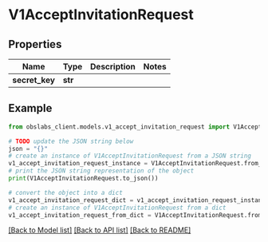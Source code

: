 # V1AcceptInvitationRequest


## Properties

Name | Type | Description | Notes
------------ | ------------- | ------------- | -------------
**secret_key** | **str** |  | 

## Example

```python
from obslabs_client.models.v1_accept_invitation_request import V1AcceptInvitationRequest

# TODO update the JSON string below
json = "{}"
# create an instance of V1AcceptInvitationRequest from a JSON string
v1_accept_invitation_request_instance = V1AcceptInvitationRequest.from_json(json)
# print the JSON string representation of the object
print(V1AcceptInvitationRequest.to_json())

# convert the object into a dict
v1_accept_invitation_request_dict = v1_accept_invitation_request_instance.to_dict()
# create an instance of V1AcceptInvitationRequest from a dict
v1_accept_invitation_request_from_dict = V1AcceptInvitationRequest.from_dict(v1_accept_invitation_request_dict)
```
[[Back to Model list]](../README.md#documentation-for-models) [[Back to API list]](../README.md#documentation-for-api-endpoints) [[Back to README]](../README.md)


